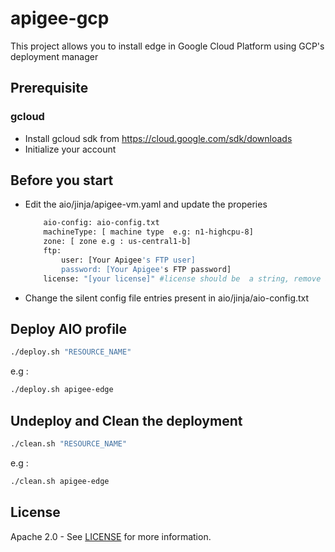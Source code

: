 # apigee-gcp
This project allows you to install edge in Google Cloud Platform using GCP's deployment manager

## Prerequisite

### gcloud
- Install gcloud sdk from https://cloud.google.com/sdk/downloads
- Initialize your account

## Before you start
- Edit the aio/jinja/apigee-vm.yaml and update the properies

    ```sh
        aio-config: aio-config.txt
        machineType: [ machine type  e.g: n1-highcpu-8]
        zone: [ zone e.g : us-central1-b]
        ftp:
            user: [Your Apigee's FTP user]
            password: [Your Apigee's FTP password]
        license: "[your license]" #license should be  a string, remove any \n character in license file.
    ```
- Change the silent config file entries present in aio/jinja/aio-config.txt

## Deploy AIO profile
```sh
./deploy.sh "RESOURCE_NAME"
```
e.g :
```sh
./deploy.sh apigee-edge
```

## Undeploy and Clean the deployment
```sh
./clean.sh "RESOURCE_NAME"
```
e.g :
```sh
./clean.sh apigee-edge
```
## License

Apache 2.0 - See [LICENSE](LICENSE) for more information.

